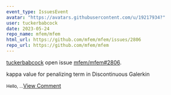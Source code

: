 ```yaml
---
event_type: IssuesEvent
avatar: "https://avatars.githubusercontent.com/u/19217934?"
user: tuckerbabcock
date: 2023-05-24
repo_name: mfem/mfem
html_url: https://github.com/mfem/mfem/issues/2806
repo_url: https://github.com/mfem/mfem
---
```


<a href='https://github.com/tuckerbabcock' target='_blank'>tuckerbabcock</a> open issue <a href='https://github.com/mfem/mfem/issues/2806' target='_blank'>mfem/mfem#2806</a>.

<p>kappa value for penalizing term in Discontinuous Galerkin</p><small>Hello,...</small><a href='https://github.com/mfem/mfem/issues/2806' target='_blank'>View Comment</a>
